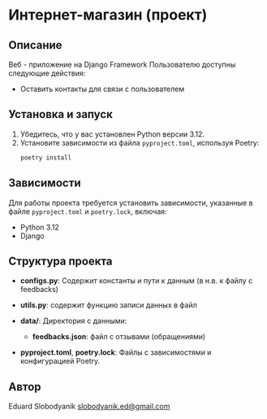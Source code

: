 # Интернет-магазин (проект)

## Описание
Веб - приложение на Django Framework
Пользователю доступны следующие действия:
- Оставить контакты для связи с пользователем


## Установка и запуск
1. Убедитесь, что у вас установлен Python версии 3.12.
2. Установите зависимости из файла `pyproject.toml`, используя Poetry:
    ```bash
    poetry install


## Зависимости
Для работы проекта требуется установить зависимости, указанные в файле `pyproject.toml` и `poetry.lock`, включая:

- Python 3.12
- Django

## Структура проекта


- **configs.py**: Содержит константы и пути к данным (в н.в. к файлу с feedbacks)
- **utils.py**: содержит функцию записи данных в файл
- **data/**: Директория с данными:
    - **feedbacks.json**: файл с отзывами (обращениями)


- **pyproject.toml**, **poetry.lock**: Файлы с зависимостями и конфигурацией Poetry.



## Автор
Eduard Slobodyanik <slobodyanik.ed@gmail.com>
